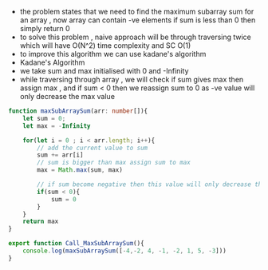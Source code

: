 - the problem states that we need to find the maximum subarray sum for an array , now array can contain -ve elements if sum is less than 0 then simply return 0
- to solve this problem , naive approach will be through traversing twice which will have O(N^2) time complexity and SC O(1)
- to improve this algorithm we can use kadane's algorithm
- Kadane's Algorithm
- we take sum and max initialised with 0 and -Infinity
- while traversing through array , we will check if sum gives max then assign max , and if sum < 0 then we reassign sum to 0 as -ve value will only decrease the max value 

```ts
function maxSubArraySum(arr: number[]){
    let sum = 0;
    let max = -Infinity

    for(let i = 0 ; i < arr.length; i++){
        // add the current value to sum
        sum += arr[i]
        // sum is bigger than max assign sum to max
        max = Math.max(sum, max)

        // if sum become negative then this value will only decrease the value 
        if(sum < 0){
            sum = 0
        }
    }
    return max
}

export function Call_MaxSubArraySum(){
    console.log(maxSubArraySum([-4,-2, 4, -1, -2, 1, 5, -3]))
}
```
